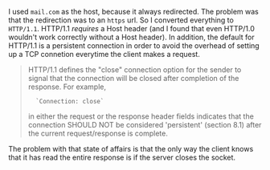 I used `mail.com` as the host, because it always redirected.  The problem was that the redirection was to an `https` url. So I converted everything to `HTTP/1.1`.  HTTP/1.1 _requires_ a Host header (and I found that even HTTP/1.0 wouldn't work correctly without a Host header).  In addition, the default for HTTP/1.1 is a persistent connection in order to avoid the overhead of setting up a TCP connetion everytime the client makes a request.

> HTTP/1.1 defines the "close" connection option for the sender to signal that the connection will be closed after completion of the response. For example,
>
>       `Connection: close`
>       
> in either the request or the response header fields indicates that the connection SHOULD NOT be considered 'persistent' (section 8.1) after the current request/response is complete.




The problem with that state of affairs is that the only way the client knows that it has read the entire response is if the server closes the socket.
